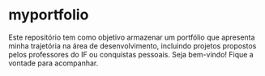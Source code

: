 # myportfolio
Este repositório tem como objetivo armazenar um portfólio que apresenta minha trajetória na área de desenvolvimento, incluindo projetos propostos pelos professores do IF ou conquistas pessoais. Seja bem-vindo! Fique a vontade para acompanhar.
